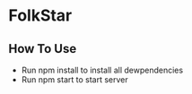 # FolkStar

## How To Use
- Run npm install to install all dewpendencies
- Run npm start to start server
